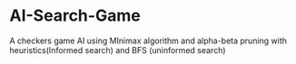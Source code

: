 # AI-Search-Game
A checkers game AI using MInimax algorithm and alpha-beta pruning with heuristics(Informed search) and BFS (uninformed search) 

